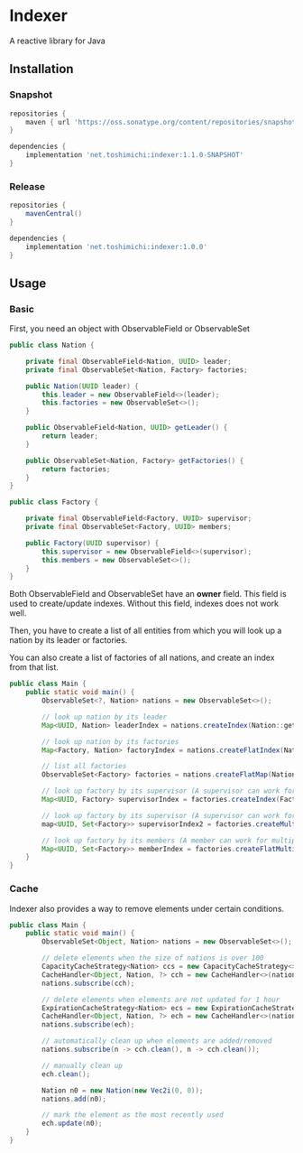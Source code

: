 # Indexer

A reactive library for Java

## Installation

### Snapshot

```groovy
repositories {
    maven { url 'https://oss.sonatype.org/content/repositories/snapshots' }
}

dependencies {
    implementation 'net.toshimichi:indexer:1.1.0-SNAPSHOT'
}
```

### Release

```groovy
repositories {
    mavenCentral()
}

dependencies {
    implementation 'net.toshimichi:indexer:1.0.0'
}
```

## Usage

### Basic

First, you need an object with ObservableField or ObservableSet

```java
public class Nation {

    private final ObservableField<Nation, UUID> leader;
    private final ObservableSet<Nation, Factory> factories;

    public Nation(UUID leader) {
        this.leader = new ObservableField<>(leader);
        this.factories = new ObservableSet<>();
    }

    public ObservableField<Nation, UUID> getLeader() {
        return leader;
    }

    public ObservableSet<Nation, Factory> getFactories() {
        return factories;
    }
}
```

```java
public class Factory {

    private final ObservableField<Factory, UUID> supervisor;
    private final ObservableSet<Factory, UUID> members;

    public Factory(UUID supervisor) {
        this.supervisor = new ObservableField<>(supervisor);
        this.members = new ObservableSet<>();
    }
}
```

Both ObservableField and ObservableSet have an **owner** field. This field is used to create/update indexes. Without
this
field, indexes does not work well.

Then, you have to create a list of all entities from which you will look up a nation by its leader or factories.

You can also create a list of factories of all nations, and create an index from that list.

```java
public class Main {
    public static void main() {
        ObservableSet<?, Nation> nations = new ObservableSet<>();

        // look up nation by its leader
        Map<UUID, Nation> leaderIndex = nations.createIndex(Nation::getLeader);

        // look up nation by its factories
        Map<Factory, Nation> factoryIndex = nations.createFlatIndex(Nation::getFactories);

        // list all factories
        ObservableSet<Factory> factories = nations.createFlatMap(Nation::getFactories);

        // look up factory by its supervisor (A supervisor can work for only one factory)
        Map<UUID, Factory> supervisorIndex = factories.createIndex(Factory::getSupervisor);

        // look up factory by its supervisor (A supervisor can work for multiple factories)
        map<UUID, Set<Factory>> supervisorIndex2 = factories.createMultiIndex(Factory::getSupervisor);

        // look up factory by its members (A member can work for multiple factories)
        Map<UUID, Set<Factory>> memberIndex = factories.createFlatMultiIndex(Factory::getMembers);
    }
}
```

### Cache

Indexer also provides a way to remove elements under certain conditions.

```java
public class Main {
    public static void main() {
        ObservableSet<Object, Nation> nations = new ObservableSet<>();

        // delete elements when the size of nations is over 100
        CapacityCacheStrategy<Nation> ccs = new CapacityCacheStrategy<>(100);
        CacheHandler<Object, Nation, ?> cch = new CacheHandler<>(nations, ccs);
        nations.subscribe(cch);

        // delete elements when elements are not updated for 1 hour
        ExpirationCacheStrategy<Nation> ecs = new ExpirationCacheStrategy<>(1, ChronoUnit.HOURS);
        CacheHandler<Object, Nation, ?> ech = new CacheHandler<>(nations, ecs);
        nations.subscribe(ech);

        // automatically clean up when elements are added/removed
        nations.subscribe(n -> cch.clean(), n -> cch.clean());

        // manually clean up
        ech.clean();

        Nation n0 = new Nation(new Vec2i(0, 0));
        nations.add(n0);

        // mark the element as the most recently used
        ech.update(n0);
    }
}
```
